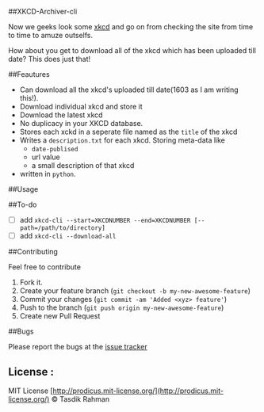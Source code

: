 ##XKCD-Archiver-cli

Now we geeks look some [xkcd](https://xkcd.com/) and go on from checking the site from time to time to amuze outselfs. 

How about you get to download all of the xkcd which has been uploaded till date? This does just that!

##Feautures

- Can download all the xkcd's uploaded till date(1603 as I am writing this!).
- Download individual xkcd and store it
- Download the latest xkcd 
- No duplicacy in your XKCD database. 
- Stores each xckd in a seperate file named as the `title` of the xkcd
- Writes a `description.txt` for each xkcd. Storing meta-data like 
    - `date-publised`
    - url value
    - a small description of that xkcd
- written in `python`. 

##Usage



##To-do

- [ ] add `xkcd-cli --start=XKCDNUMBER --end=XKCDNUMBER [--path=/path/to/directory]`
- [ ] add `xkcd-cli --download-all`

##Contributing

Feel free to contribute

1. Fork it.
2. Create your feature branch (`git checkout -b my-new-awesome-feature`)
3. Commit your changes (`git commit -am 'Added <xyz> feature'`)
4. Push to the branch (`git push origin my-new-awesome-feature`)
5. Create new Pull Request

##Bugs

Please report the bugs at the [issue tracker](https://github.com/prodicus/xkcd-archiver/issues)

## License :

MIT License [http://prodicus.mit-license.org/](http://prodicus.mit-license.org/) &copy; Tasdik Rahman
